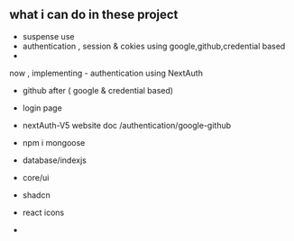 ## what i can do in these project
- suspense use
- authentication , session & cokies using google,github,credential based
- 



now , implementing - authentication using NextAuth
- github after ( google & credential based)
- login page


- nextAuth-V5 website doc /authentication/google-github


- npm i mongoose
- database/indexjs




- core/ui
- shadcn
- react icons
- 